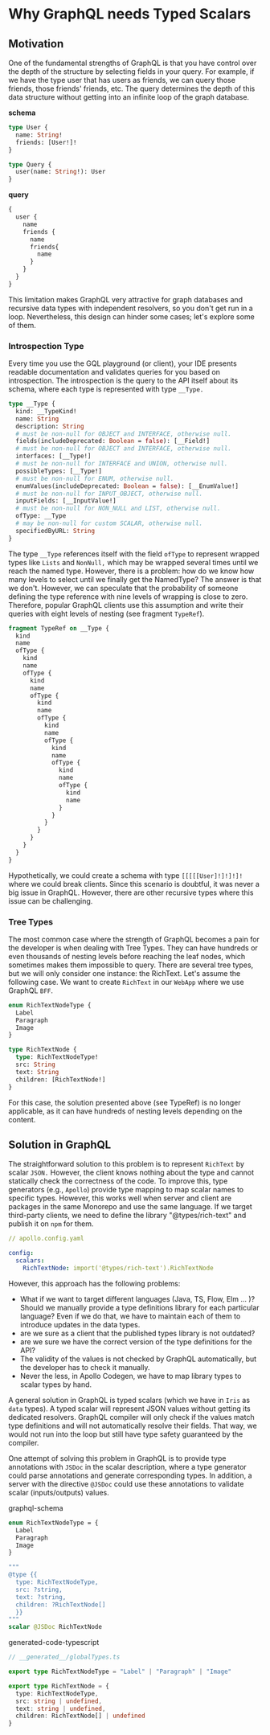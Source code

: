 # Why GraphQL needs Typed Scalars

## Motivation

One of the fundamental strengths of GraphQL is that you have control over the depth of the structure by selecting fields in your query. For example, if we have the type user that has users as friends, we can query those friends, those friends' friends, etc. The query determines the depth of this data structure without getting into an infinite loop of the graph database.

__schema__

```graphql
type User {
  name: String!
  friends: [User!]!
}

type Query {
  user(name: String!): User
}
```

__query__

```graphql
{
  user {
    name
    friends {
      name
      friends{
        name
      }
    }
  }
}
```

This limitation makes GraphQL very attractive for graph databases and recursive data types with independent resolvers, so you don't get run in a loop. Nevertheless, this design can hinder some cases; let's explore some of them.

### Introspection Type

Every time you use the GQL playground (or client), your IDE presents readable documentation and validates queries for you based on introspection. The introspection is the query to the API itself about its schema, where each type is represented with type `__Type.`

```graphql
type __Type {
  kind: __TypeKind!
  name: String
  description: String
  # must be non-null for OBJECT and INTERFACE, otherwise null.
  fields(includeDeprecated: Boolean = false): [__Field!]
  # must be non-null for OBJECT and INTERFACE, otherwise null.
  interfaces: [__Type!]
  # must be non-null for INTERFACE and UNION, otherwise null.
  possibleTypes: [__Type!]
  # must be non-null for ENUM, otherwise null.
  enumValues(includeDeprecated: Boolean = false): [__EnumValue!]
  # must be non-null for INPUT_OBJECT, otherwise null.
  inputFields: [__InputValue!]
  # must be non-null for NON_NULL and LIST, otherwise null.
  ofType: __Type
  # may be non-null for custom SCALAR, otherwise null.
  specifiedByURL: String
}
```

The type `__Type` references itself with the field `ofType` to represent wrapped types like `Lists` and `NonNull,` which may be wrapped several times until we reach the named type. However, there is a problem: how do we know how many levels to select until we finally get the NamedType? The answer is that we don't. However, we can speculate that the probability of someone defining the type reference with nine levels of wrapping is close to zero. Therefore, popular GraphQL clients use this assumption and write their queries with eight levels of nesting (see fragment `TypeRef`).

```graphql
fragment TypeRef on __Type {
  kind
  name
  ofType {
    kind
    name
    ofType {
      kind
      name
      ofType {
        kind
        name
        ofType {
          kind
          name
          ofType {
            kind
            name
            ofType {
              kind
              name
              ofType {
                kind
                name
              }
            }
          }
        }
      }
    }
  }
}
```

Hypothetically, we could create a schema with type `[[[[[User]!]!]!]!` where we could break clients. Since this scenario is doubtful, it was never a big issue in GraphQL. However, there are other recursive types where this issue can be challenging.

### Tree Types

The most common case where the strength of GraphQL becomes a pain for the developer is when dealing with Tree Types. They can have hundreds or even thousands of nesting levels before reaching the leaf nodes, which sometimes makes them impossible to query. There are several tree types, but we will only consider one instance: the RichText. Let's assume the following case. We want to create `RichText` in our `WebApp` where we use GraphQL `BFF`.

```graphql
enum RichTextNodeType {
  Label
  Paragraph
  Image
}

type RichTextNode {
  type: RichTextNodeType!
  src: String
  text: String
  children: [RichTextNode!]
}
```

For this case, the solution presented above (see TypeRef) is no longer applicable, as it can have hundreds of nesting levels depending on the content.

## Solution in GraphQL

The straightforward solution to this problem is to represent `RichText` by scalar `JSON.` However, the client knows nothing about the type and cannot statically check the correctness of the code. To improve this, type generators (e.g., `Apollo`) provide type mapping to map scalar names to specific types. However, this works well when server and client are packages in the same Monorepo and use the same language. If we target third-party clients, we need to define the library "@types/rich-text" and publish it on `npm` for them.

```yaml
// apollo.config.yaml

config:
  scalars:
    RichTextNode: import('@types/rich-text').RichTextNode
```

However, this approach has the following problems:

- What if we want to target different languages (Java, TS, Flow, Elm ... )? Should we manually provide a type definitions library for each particular language? Even if we do that, we have to maintain each of them to introduce updates in the data types.
- are we sure as a client that the published types library is not outdated?
- are we sure we have the correct version of the type definitions for the API?
- The validity of the values is not checked by GraphQL automatically, but the developer has to check it manually.
- Never the less, in Apollo Codegen, we have to map library types to scalar types by hand.

A general solution in GraphQL is typed scalars (which we have in `Iris` as `data` types). A typed scalar will represent JSON values without getting its dedicated resolvers. GraphQL compiler will only check if the values match type definitions and will not automatically resolve their fields. That way, we would not run into the loop but still have type safety guaranteed by the compiler.

One attempt of solving this problem in GraphQL is to provide type annotations with `JSDoc` in the scalar description, where a type generator could parse annotations and generate corresponding types. In addition, a server with the directive `@JSDoc` could use these annotations to validate scalar (inputs/outputs) values.

graphql-schema

```graphql
enum RichTextNodeType = {
  Label
  Paragraph
  Image
}

"""
@type {{  
  type: RichTextNodeType,
  src: ?string,
  text: ?string,
  children: ?RichTextNode[]
  }}
"""
scalar @JSDoc RichTextNode
```

generated-code-typescript

```ts
// __generated__/globalTypes.ts

export type RichTextNodeType = "Label" | "Paragraph" | "Image"

export type RichTextNode = {
  type: RichTextNodeType,
  src: string | undefined,
  text: string | undefined,
  children: RichTextNode[] | undefined
}
```
